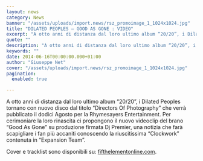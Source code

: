 ```yaml
---
layout: news
category: News
banner: "/assets/uploads/import.news/rsz_promoimage_1_1024x1024.jpg"
title: "DILATED PEOPLES – GOOD AS GONE : VIDEO"
excerpt: "A otto anni di distanza dal loro ultimo album “20/20”, i Dilated Peoples tornano con nuovo disco dal titolo “Directors Of Photography” che verrà pubblicato il dodici Agosto per la Rhymesayers Entertainment. Per cerimoniare la loro rinascita ci propongono il nuovo videoclip del brano “Good As Gone” su produzione firmata Dj Premier, una notizia che [&hellip"
quote: ""
description: "A otto anni di distanza dal loro ultimo album “20/20”, i Dilated Peoples tornano con nuovo disco dal titolo “Directors Of Photography” che verrà pubblicato il dodici Agosto per la Rhymesayers Entertainment. Per cerimoniare la loro rinascita ci propongono il nuovo videoclip del brano “Good As Gone” su produzione firmata Dj Premier, una notizia che [&hellip"
keywords: ""
date: 2014-06-16T00:00:00.000+01:00
author: "Giuseppe Net"
cover: "/assets/uploads/import.news/rsz_promoimage_1_1024x1024.jpg"
pagination:
  enabled: true

---
```


[](https://hotmc.com/wp-content/uploads/2014/06/rsz%5Fpromoimage%5F1%5F1024x1024.jpg)

A otto anni di distanza dal loro ultimo album “20/20”, i Dilated Peoples tornano con nuovo disco dal titolo “Directors Of Photography” che verrà pubblicato il dodici Agosto per la Rhymesayers Entertainment. Per cerimoniare la loro rinascita ci propongono il nuovo videoclip del brano “Good As Gone” su produzione firmata Dj Premier, una notizia che farà scapigliare i fan più accaniti conoscendo la riuscitissima “Clockwork” contenuta in “Expansion Team”.

Cover e tracklist sono disponibili su: [fifthelementonline.com](http://fifthelementonline.com/collections/dilated-peoples-directors-of-photography-pre-order/products/dilated-peoples-directors-of-photography-cd).